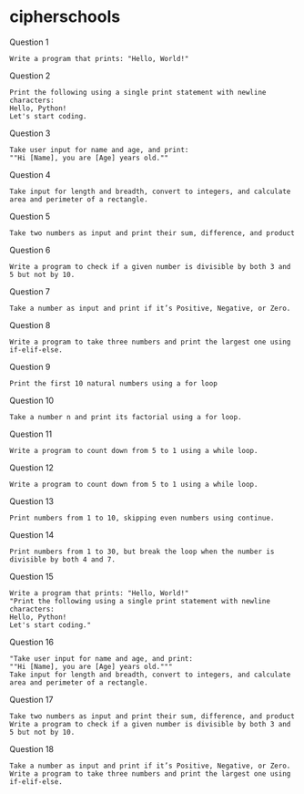 # cipherschools 

Question 1

    Write a program that prints: "Hello, World!"

Question 2

    ⁠Print the following using a single print statement with newline characters:
    Hello, Python!
    Let's start coding.

Question 3

    Take user input for name and age, and print:
    ""Hi [Name], you are [Age] years old.""

Question 4

    Take input for length and breadth, convert to integers, and calculate area and perimeter of a rectangle.

Question 5

    Take two numbers as input and print their sum, difference, and product

Question 6

    Write a program to check if a given number is divisible by both 3 and 5 but not by 10.

Question 7

    Take a number as input and print if it’s Positive, Negative, or Zero.

Question 8

    Write a program to take three numbers and print the largest one using if-elif-else.

Question 9

    Print the first 10 natural numbers using a for loop
Question 10

    ⁠Take a number n and print its factorial using a for loop.
Question 11

    Write a program to count down from 5 to 1 using a while loop.
Question 12

    Write a program to count down from 5 to 1 using a while loop.
Question 13

    Print numbers from 1 to 10, skipping even numbers using continue.    
Question 14

    Print numbers from 1 to 30, but break the loop when the number is divisible by both 4 and 7.
Question 15

    Write a program that prints: "Hello, World!"
    "Print the following using a single print statement with newline characters:
    Hello, Python!
    Let's start coding."
Question 16

    "Take user input for name and age, and print:
    ""Hi [Name], you are [Age] years old."""
    Take input for length and breadth, convert to integers, and calculate area and perimeter of a rectangle.
Question 17

    Take two numbers as input and print their sum, difference, and product
    Write a program to check if a given number is divisible by both 3 and 5 but not by 10.
Question 18

    Take a number as input and print if it’s Positive, Negative, or Zero.
    Write a program to take three numbers and print the largest one using if-elif-else.
